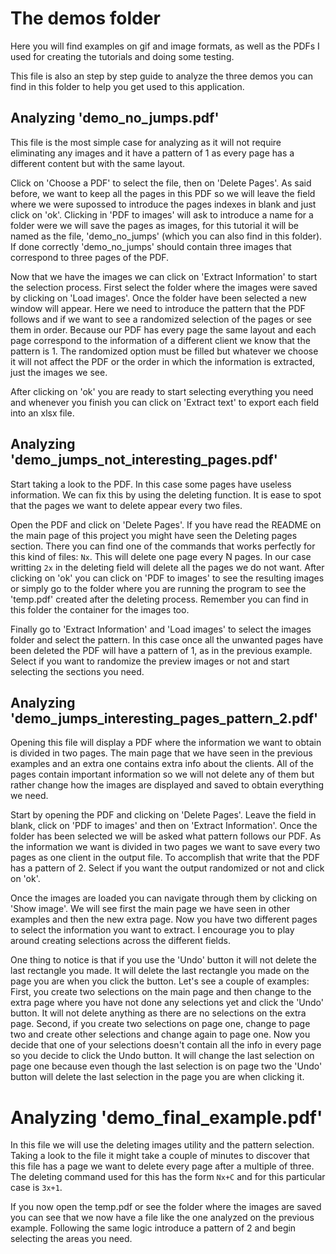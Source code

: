 # The demos folder
Here you will find examples on gif and image formats, as well as the PDFs I used for creating the tutorials and doing some testing. 

This file is also an step by step guide to analyze the three demos you can find in this folder to help you get used to this application.

## Analyzing 'demo_no_jumps.pdf'
This file is the most simple case for analyzing as it will not require eliminating any images and it have a pattern of 1 as every page has a different content but with the same layout.

Click on 'Choose a PDF' to select the file, then on 'Delete Pages'. As said before, we want to keep all the pages in this PDF so we will leave the field where we were supossed to introduce the pages indexes in blank and just click on 'ok'. Clicking in 'PDF to images' will ask to introduce a name for a folder were we will save the pages as images, for this tutorial it will be named as the file, 'demo_no_jumps' (which you can also find in this folder). If done correctly 'demo_no_jumps' should contain three images that correspond to three pages of the PDF. 

Now that we have the images we can click on 'Extract Information' to start the selection process. First select the folder where the images were saved by clicking on 'Load images'. Once the folder have been selected a new window will appear. Here we need to introduce the pattern that the PDF follows and if we want to see a randomized selection of the pages or see them in order. Because our PDF has every page the same layout and each page correspond to the information of a different client we know that the pattern is 1. The randomized option must be filled but whatever we choose it will not affect the PDF or the order in which the information is extracted, just the images we see.

After clicking on 'ok' you are ready to start selecting everything you need and whenever you finish you can click on 'Extract text' to export each field into an xlsx file.

## Analyzing 'demo_jumps_not_interesting_pages.pdf'
Start taking a look to the PDF. In this case some pages have useless information. We can fix this by using the deleting function. It is ease to spot that the pages we want to delete appear every two files. 

Open the PDF and click on 'Delete Pages'. If you have read the README on the main page of this project you might have seen the Deleting pages section. There you can find one of the commands that works perfectly for this kind of files: `Nx`. This will delete one page every N pages. In our case writting `2x` in the deleting field will delete all the pages we do not want. After clicking on 'ok' you can click on 'PDF to images' to see the resulting images or simply go to the folder where you are running the program to see the 'temp.pdf' created after the deleting process. Remember you can find in this folder the container for the images too.

Finally go to 'Extract Information' and 'Load images' to select the images folder and select the pattern. In this case once all the unwanted pages have been deleted the PDF will have a pattern of 1, as in the previous example. Select if you want to randomize the preview images or not and start selecting the sections you need.

## Analyzing 'demo_jumps_interesting_pages_pattern_2.pdf'
Opening this file will display a PDF where the information we want to obtain is divided in two pages. The main page that we have seen in the previous examples and an extra one contains extra info about the clients. All of the pages contain important information so we will not delete any of them but rather change how the images are displayed and saved to obtain everything we need.

Start by opening the PDF and clicking on 'Delete Pages'. Leave the field in blank, click on 'PDF to images' and then on 'Extract Information'. Once the folder has been selected we will be asked what pattern follows our PDF. As the information we want is divided in two pages we want to save every two pages as one client in the output file. To accomplish that write that the PDF has a pattern of 2. Select if you want the output randomized or not and click on 'ok'.

Once the images are loaded you can navigate through them by clicking on 'Show image'. We will see first the main page we have seen in other examples and then the new extra page. Now you have two different pages to select the information you want to extract. I encourage you to play around creating selections across the different fields. 

One thing to notice is that if you use the 'Undo' button it will not delete the last rectangle you made. It will delete the last rectangle you made on the page you are when you click the button. Let's see a couple of examples: First, you create two selections on the main page and then change to the extra page where you have not done any selections yet and click the 'Undo' button. It will not delete anything as there are no selections on the extra page. Second, if you create two selections on page one, change to page two and create other selections and change again to page one. Now you decide that one of your selections doesn't contain all the info in every page so you decide to click the Undo button. It will change the last selection on page one because even though the last selection is on page two the 'Undo' button will delete the last selection in the page you are when clicking it.

# Analyzing 'demo_final_example.pdf'
In this file we will use the deleting images utility and the pattern selection. Taking a look to the file it might take a couple of minutes to discover that this file has a page we want to delete every page after a multiple of three. The deleting command used for this has the form `Nx+C` and for this particular case is `3x+1`. 

If you now open the temp.pdf or see the folder where the images are saved you can see that we now have a file like the one analyzed on the previous example. Following the same logic introduce a pattern of 2 and begin selecting the areas you need.
